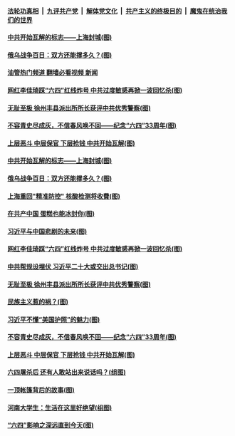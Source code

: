 ####  [法轮功真相](../../../../basic/blob/master/README.md?t=06080531) &nbsp;|&nbsp; [九评共产党](../../../../9ping.md/blob/master/README.md?t=06080531) &nbsp;|&nbsp; [解体党文化](../../../../jtdwh.md/blob/master/README.md?t=06080531)  &nbsp;|&nbsp; [共产主义的终极目的](../../../../gczydzjmd.md/blob/master/README.md?t=06080531) &nbsp;|&nbsp; [魔鬼在统治我们的世界](../../../../mgztzwmdsj.md/blob/master/README.md?t=06080531) 

#### [中共开始瓦解的标志——上海封城(图)](../pages/p4/1008470.md?t=06080531) 

#### [俄乌战争百日：双方还能撑多久？(图)](../pages/p4/1008448.md?t=06080531) 

#### [油管热门频道 翻墙必看视频 新闻](http://45.76.130.85:81/youtube.html?06080531)

#### [网红李佳琦踩“六四”红线炸号 中共过度敏感再掀一波回忆杀(图)](../pages/p4/1008455.md?t=06080531) 

#### [无耻至极 徐州丰县派出所所长获评中共优秀警察(图)](../pages/p4/1008389.md?t=06080531) 

#### [不容青史尽成灰，不信春风唤不回——纪念“六四”33周年(图)](../pages/p4/1008384.md?t=06080531) 

#### [上层恶斗 中层保官 下层抢钱 中共开始瓦解(图)](../pages/p4/1008380.md?t=06080531) 


#### [中共开始瓦解的标志——上海封城(图)](../pages/p4/1008470.md?t=06080531) 


#### [俄乌战争百日：双方还能撑多久？(图)](../pages/p4/1008448.md?t=06080531) 

#### [上海重回"精准防控" 核酸检测将收費(图)](../pages/p4/1008473.md?t=06080531) 

#### [在共产中国 蛋糕也能冰封你(图)](../pages/p4/1008472.md?t=06080531) 

#### [习近平与中国悲剧的未来(图)](../pages/p4/1008471.md?t=06080531) 

#### [网红李佳琦踩“六四”红线炸号 中共过度敏感再掀一波回忆杀(图)](../pages/p4/1008455.md?t=06080531) 


#### [中共帮规设埋伏 习近平二十大或交出总书记(图)](../pages/p4/1008437.md?t=06080531) 

#### [无耻至极 徐州丰县派出所所长获评中共优秀警察(图)](../pages/p4/1008389.md?t=06080531) 


#### [民族主义惹的祸？(图)](../pages/p4/1008386.md?t=06080531) 

#### [习近平不懂“美国护照”的魅力(图)](../pages/p4/1008385.md?t=06080531) 

#### [不容青史尽成灰，不信春风唤不回——纪念“六四”33周年(图)](../pages/p4/1008384.md?t=06080531) 

#### [上层恶斗 中层保官 下层抢钱 中共开始瓦解(图)](../pages/p4/1008380.md?t=06080531) 

#### [六四屠杀后 还有人敢站出来说话吗？(组图)](../pages/p4/1008305.md?t=06080531) 

#### [一顶帐篷背后的故事(图)](../pages/p4/1008318.md?t=06080531) 

#### [河南大学生：生活在这里好绝望(组图)](../pages/p4/1008315.md?t=06080531) 

#### [“六四”影响之深远直到今天(图)](../pages/p4/1008311.md?t=06080531) 

<img src='http://gfw-breaker.win/goodnews/indexes/p4.md' width='0px' height='0px'/>
